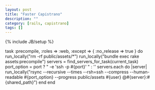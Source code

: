 ```yaml
---
layout: post
title: "Faster Capistrano"
description: ""
category: [rails, capistrano]
tags: []
---
```

{% include JB/setup %}

  task :precompile, :roles => :web, :except => { :no_release => true } do
    run_locally("rm -rf public/assets/*")
    run_locally("bundle exec rake assets:precompile")
    servers = find_servers_for_task(current_task)
    port_option = port ? " -e 'ssh -p #{port}' " : ''
    servers.each do |server|
      run_locally("rsync --recursive --times --rsh=ssh --compress --human-readable #{port_option} --progress public/assets #{user}
@#{server}:#{shared_path}")
    end
  end

